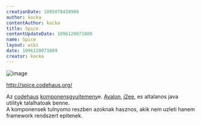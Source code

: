 ```yaml
---
creationDate: 1095078458980 
author: kocka 
contentAuthor: kocka 
title: Spice 
contentUpdateDate: 1096120071809 
name: Spice 
layout: wiki 
date: 1096120071809 
creator: kocka 
---
```

![image](http://spice.codehaus.org/images/spice.gif)<br/>

http://spice.codehaus.org/

Az [codehaus](codehaus.html) [komponensgyujtemeny](komponensgyujtemeny.html)e. [Avalon](avalon.html), [j2ee](j2ee.html), es altalanos java utilityk talalhatoak benne.<br/>
A komponensek tulnyomo reszben azoknak hasznos, akik nem uzleti hanem framework rendszert epitenek.
